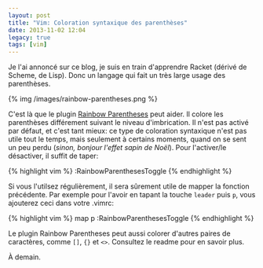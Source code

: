 ```yaml
---
layout: post
title: "Vim: Coloration syntaxique des parenthèses"
date: 2013-11-02 12:04
legacy: true
tags: [vim]
---
```




Je l'ai annoncé sur ce blog, je suis en train d'apprendre Racket (dérivé de
Scheme, de Lisp). Donc un langage qui fait un très large usage des
parenthèses.

{% img /images/rainbow-parentheses.png %}

<!-- more -->

C'est là que le plugin [Rainbow Parentheses](http://www.vim.org/scripts/script.php?script_id=3772) peut aider.
Il colore les parenthèses différement suivant le niveau d'imbrication.
Il n'est pas activé par défaut, et c'est tant mieux: ce type de coloration
syntaxique n'est pas utile tout le temps, mais seulement à certains moments,
quand on se sent un peu perdu
(*sinon, bonjour l'effet sapin de Noël*). Pour l'activer/le désactiver, il suffit de
taper:

{% highlight vim %}
:RainbowParenthesesToggle
{% endhighlight %}

Si vous l'utilsez régulièrement, il sera sûrement utile de mapper la fonction
précédente. Par exemple pour l'avoir en tapant la touche `leader` puis `p`,
vous ajouterez ceci dans votre .vimrc:

{% highlight vim %}
map <Leader>p :RainbowParenthesesToggle<Enter>
{% endhighlight %}

Le plugin Rainbow Parentheses peut aussi colorer d'autres paires de caractères,
comme `[]`, `{}` et `<>`. Consultez le readme pour en savoir plus.





À demain.



